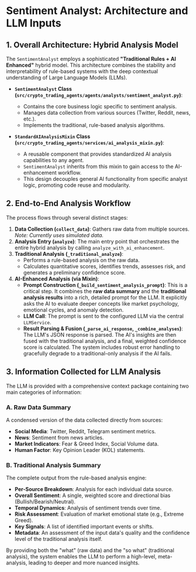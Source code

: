 # Sentiment Analyst: Architecture and LLM Inputs

## 1. Overall Architecture: Hybrid Analysis Model

The `SentimentAnalyst` employs a sophisticated **"Traditional Rules + AI Enhanced"** hybrid model. This architecture combines the stability and interpretability of rule-based systems with the deep contextual understanding of Large Language Models (LLMs).

- **`SentimentAnalyst` Class (`src/crypto_trading_agents/agents/analysts/sentiment_analyst.py`)**:
  - Contains the core business logic specific to sentiment analysis.
  - Manages data collection from various sources (Twitter, Reddit, news, etc.).
  - Implements the traditional, rule-based analysis algorithms.

- **`StandardAIAnalysisMixin` Class (`src/crypto_trading_agents/services/ai_analysis_mixin.py`)**:
  - A reusable component that provides standardized AI analysis capabilities to any agent.
  - `SentimentAnalyst` inherits from this mixin to gain access to the AI-enhancement workflow.
  - This design decouples general AI functionality from specific analyst logic, promoting code reuse and modularity.

## 2. End-to-End Analysis Workflow

The process flows through several distinct stages:

1.  **Data Collection (`collect_data`)**: Gathers raw data from multiple sources. *Note: Currently uses simulated data.*
2.  **Analysis Entry (`analyze`)**: The main entry point that orchestrates the entire hybrid analysis by calling `analyze_with_ai_enhancement`.
3.  **Traditional Analysis (`_traditional_analyze`)**:
    - Performs a rule-based analysis on the raw data.
    - Calculates quantitative scores, identifies trends, assesses risk, and generates a preliminary confidence score.
4.  **AI-Enhanced Analysis (via Mixin)**:
    - **Prompt Construction (`_build_sentiment_analysis_prompt`)**: This is a critical step. It combines the **raw data summary** and the **traditional analysis results** into a rich, detailed prompt for the LLM. It explicitly asks the AI to evaluate deeper concepts like market psychology, emotional cycles, and anomaly detection.
    - **LLM Call**: The prompt is sent to the configured LLM via the central `LLMService`.
    - **Result Parsing & Fusion (`_parse_ai_response`, `_combine_analyses`)**: The LLM's JSON response is parsed. The AI's insights are then fused with the traditional analysis, and a final, weighted confidence score is calculated. The system includes robust error handling to gracefully degrade to a traditional-only analysis if the AI fails.

## 3. Information Collected for LLM Analysis

The LLM is provided with a comprehensive context package containing two main categories of information:

### A. Raw Data Summary

A condensed version of the data collected directly from sources:
- **Social Media**: Twitter, Reddit, Telegram sentiment metrics.
- **News**: Sentiment from news articles.
- **Market Indicators**: Fear & Greed Index, Social Volume data.
- **Human Factor**: Key Opinion Leader (KOL) statements.

### B. Traditional Analysis Summary

The complete output from the rule-based analysis engine:
- **Per-Source Breakdown**: Analysis for each individual data source.
- **Overall Sentiment**: A single, weighted score and directional bias (Bullish/Bearish/Neutral).
- **Temporal Dynamics**: Analysis of sentiment trends over time.
- **Risk Assessment**: Evaluation of market emotional state (e.g., Extreme Greed).
- **Key Signals**: A list of identified important events or shifts.
- **Metadata**: An assessment of the input data's quality and the confidence level of the traditional analysis itself.

By providing both the "what" (raw data) and the "so what" (traditional analysis), the system enables the LLM to perform a high-level, meta-analysis, leading to deeper and more nuanced insights.
